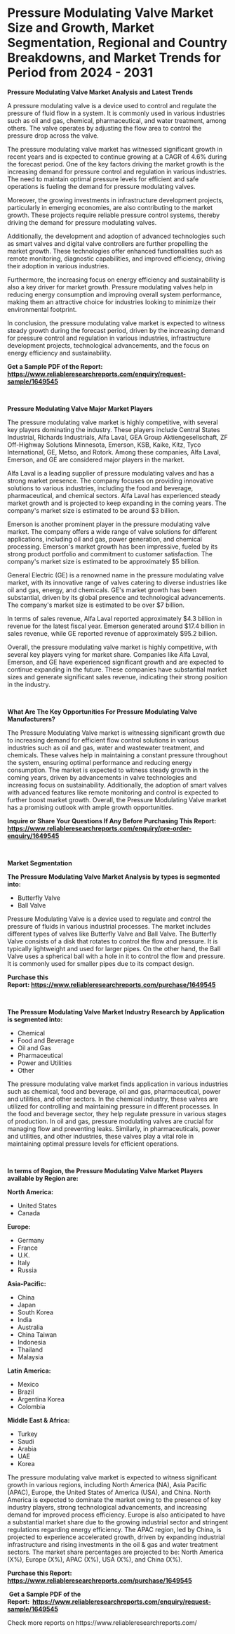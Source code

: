 <p><h1>Pressure Modulating Valve Market Size and Growth, Market Segmentation, Regional and Country Breakdowns, and Market Trends for Period from 2024 -  2031</h1></p><p><strong>Pressure Modulating Valve Market Analysis and Latest Trends</strong></p>
<p><p>A pressure modulating valve is a device used to control and regulate the pressure of fluid flow in a system. It is commonly used in various industries such as oil and gas, chemical, pharmaceutical, and water treatment, among others. The valve operates by adjusting the flow area to control the pressure drop across the valve.</p><p>The pressure modulating valve market has witnessed significant growth in recent years and is expected to continue growing at a CAGR of 4.6% during the forecast period. One of the key factors driving the market growth is the increasing demand for pressure control and regulation in various industries. The need to maintain optimal pressure levels for efficient and safe operations is fueling the demand for pressure modulating valves.</p><p>Moreover, the growing investments in infrastructure development projects, particularly in emerging economies, are also contributing to the market growth. These projects require reliable pressure control systems, thereby driving the demand for pressure modulating valves.</p><p>Additionally, the development and adoption of advanced technologies such as smart valves and digital valve controllers are further propelling the market growth. These technologies offer enhanced functionalities such as remote monitoring, diagnostic capabilities, and improved efficiency, driving their adoption in various industries.</p><p>Furthermore, the increasing focus on energy efficiency and sustainability is also a key driver for market growth. Pressure modulating valves help in reducing energy consumption and improving overall system performance, making them an attractive choice for industries looking to minimize their environmental footprint.</p><p>In conclusion, the pressure modulating valve market is expected to witness steady growth during the forecast period, driven by the increasing demand for pressure control and regulation in various industries, infrastructure development projects, technological advancements, and the focus on energy efficiency and sustainability.</p></p>
<p><strong>Get a Sample PDF of the Report:&nbsp; <a href="https://www.reliableresearchreports.com/enquiry/request-sample/1649545">https://www.reliableresearchreports.com/enquiry/request-sample/1649545</a></strong></p>
<p>&nbsp;</p>
<p><strong>Pressure Modulating Valve Major Market Players</strong></p>
<p><p>The pressure modulating valve market is highly competitive, with several key players dominating the industry. These players include Central States Industrial, Richards Industrials, Alfa Laval, GEA Group Aktiengesellschaft, ZF Off-Highway Solutions Minnesota, Emerson, KSB, Kaike, Kitz, Tyco International, GE, Metso, and Rotork. Among these companies, Alfa Laval, Emerson, and GE are considered major players in the market.</p><p>Alfa Laval is a leading supplier of pressure modulating valves and has a strong market presence. The company focuses on providing innovative solutions to various industries, including the food and beverage, pharmaceutical, and chemical sectors. Alfa Laval has experienced steady market growth and is projected to keep expanding in the coming years. The company's market size is estimated to be around $3 billion.</p><p>Emerson is another prominent player in the pressure modulating valve market. The company offers a wide range of valve solutions for different applications, including oil and gas, power generation, and chemical processing. Emerson's market growth has been impressive, fueled by its strong product portfolio and commitment to customer satisfaction. The company's market size is estimated to be approximately $5 billion.</p><p>General Electric (GE) is a renowned name in the pressure modulating valve market, with its innovative range of valves catering to diverse industries like oil and gas, energy, and chemicals. GE's market growth has been substantial, driven by its global presence and technological advancements. The company's market size is estimated to be over $7 billion.</p><p>In terms of sales revenue, Alfa Laval reported approximately $4.3 billion in revenue for the latest fiscal year. Emerson generated around $17.4 billion in sales revenue, while GE reported revenue of approximately $95.2 billion.</p><p>Overall, the pressure modulating valve market is highly competitive, with several key players vying for market share. Companies like Alfa Laval, Emerson, and GE have experienced significant growth and are expected to continue expanding in the future. These companies have substantial market sizes and generate significant sales revenue, indicating their strong position in the industry.</p></p>
<p>&nbsp;</p>
<p><strong>What Are The Key Opportunities For Pressure Modulating Valve Manufacturers?</strong></p>
<p><p>The Pressure Modulating Valve market is witnessing significant growth due to increasing demand for efficient flow control solutions in various industries such as oil and gas, water and wastewater treatment, and chemicals. These valves help in maintaining a constant pressure throughout the system, ensuring optimal performance and reducing energy consumption. The market is expected to witness steady growth in the coming years, driven by advancements in valve technologies and increasing focus on sustainability. Additionally, the adoption of smart valves with advanced features like remote monitoring and control is expected to further boost market growth. Overall, the Pressure Modulating Valve market has a promising outlook with ample growth opportunities.</p></p>
<p><strong>Inquire or Share Your Questions If Any Before Purchasing This Report: <a href="https://www.reliableresearchreports.com/enquiry/pre-order-enquiry/1649545">https://www.reliableresearchreports.com/enquiry/pre-order-enquiry/1649545</a></strong></p>
<p>&nbsp;</p>
<p><strong>Market Segmentation</strong></p>
<p><strong>The Pressure Modulating Valve Market Analysis by types is segmented into:</strong></p>
<p><ul><li>Butterfly Valve</li><li>Ball Valve</li></ul></p>
<p><p>Pressure Modulating Valve is a device used to regulate and control the pressure of fluids in various industrial processes. The market includes different types of valves like Butterfly Valve and Ball Valve. The Butterfly Valve consists of a disk that rotates to control the flow and pressure. It is typically lightweight and used for larger pipes. On the other hand, the Ball Valve uses a spherical ball with a hole in it to control the flow and pressure. It is commonly used for smaller pipes due to its compact design.</p></p>
<p><strong>Purchase this Report:&nbsp;<a href="https://www.reliableresearchreports.com/purchase/1649545">https://www.reliableresearchreports.com/purchase/1649545</a></strong></p>
<p>&nbsp;</p>
<p><strong>The Pressure Modulating Valve Market Industry Research by Application is segmented into:</strong></p>
<p><ul><li>Chemical</li><li>Food and Beverage</li><li>Oil and Gas</li><li>Pharmaceutical</li><li>Power and Utilities</li><li>Other</li></ul></p>
<p><p>The pressure modulating valve market finds application in various industries such as chemical, food and beverage, oil and gas, pharmaceutical, power and utilities, and other sectors. In the chemical industry, these valves are utilized for controlling and maintaining pressure in different processes. In the food and beverage sector, they help regulate pressure in various stages of production. In oil and gas, pressure modulating valves are crucial for managing flow and preventing leaks. Similarly, in pharmaceuticals, power and utilities, and other industries, these valves play a vital role in maintaining optimal pressure levels for efficient operations.</p></p>
<p>&nbsp;</p>
<p><strong>In terms of Region, the Pressure Modulating Valve Market Players available by Region are:</strong></p>
<p>
    <p> <strong> North America: </strong>
        <ul>
            <li>United States</li>
            <li>Canada</li>
        </ul>
        </p> 
    <p> <strong> Europe: </strong>
        <ul>
            <li>Germany</li>
            <li>France</li>
            <li>U.K.</li>
            <li>Italy</li>
            <li>Russia</li>
        </ul>
        </p> 
    <p> <strong> Asia-Pacific: </strong>
        <ul>
            <li>China</li>
            <li>Japan</li>
            <li>South Korea</li>
            <li>India</li>
            <li>Australia</li>
            <li>China Taiwan</li>
            <li>Indonesia</li>
            <li>Thailand</li>
            <li>Malaysia</li>
        </ul>
        </p> 
    <p> <strong> Latin America: </strong>
        <ul>
            <li>Mexico</li>
            <li>Brazil</li>
            <li>Argentina Korea</li>
            <li>Colombia</li>
        </ul>
        </p> 
    <p> <strong> Middle East & Africa: </strong>
        <ul>
            <li>Turkey</li>
            <li>Saudi</li>
            <li>Arabia</li>
            <li>UAE</li>
            <li>Korea</li>
        </ul>
    </p>
    </p>
<p><p>The pressure modulating valve market is expected to witness significant growth in various regions, including North America (NA), Asia Pacific (APAC), Europe, the United States of America (USA), and China. North America is expected to dominate the market owing to the presence of key industry players, strong technological advancements, and increasing demand for improved process efficiency. Europe is also anticipated to have a substantial market share due to the growing industrial sector and stringent regulations regarding energy efficiency. The APAC region, led by China, is projected to experience accelerated growth, driven by expanding industrial infrastructure and rising investments in the oil & gas and water treatment sectors. The market share percentages are projected to be: North America (X%), Europe (X%), APAC (X%), USA (X%), and China (X%).</p></p>
<p><strong>Purchase this Report: <a href="https://www.reliableresearchreports.com/purchase/1649545">https://www.reliableresearchreports.com/purchase/1649545</a></strong></p>
<p>&nbsp;<strong>Get a Sample PDF of the Report:&nbsp;&nbsp;<a href="https://www.reliableresearchreports.com/enquiry/request-sample/1649545">https://www.reliableresearchreports.com/enquiry/request-sample/1649545</a></strong></p>
<p><strong></strong></p>
<p>Check more reports on https://www.reliableresearchreports.com/</p>